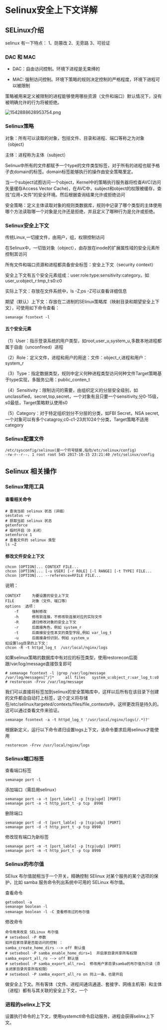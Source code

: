 # Selinux安全上下文详解

## SELinux介绍

selinux 有一下特点：
		1、防篡改
		2、无旁路
		3、可验证

### DAC  和 MAC

- DAC：自由访问控制。环境下进程是无束缚的

- MAC:  强制访问控制。环境下策略的规则决定控制的严格程度，环境下进程可以被限制

策略被用来定义被限制的进程能够使用哪些资源（文件和端口）默认情况下，没有被明确允许的行为将被拒绝。

![1542888628953754.png](.\images\1542888628953754.png)

### Selinux策略

对象：所有可以读取的对象，包括文件、目录和进程、端口等称之为对象（object）

主体：进程称为主体（subject）

Selinux中所有的文件都赋予一个type的文件类型标签，对于所有的进程也赋予格子衣domain的标签。domain标签能够执行的操作由安全策略里定。

当一个subject试图访问一个object，Kernel中的策略执行服务器将检查AVC(访问矢量缓存Access Vector Cache)，在AVC中，subject和object的权限被缓存，查找“应用+文件”的安全环境。然后根据查询结果允许或拒绝访问

安全策略：定义主体读取对象的规则类数据库，规则中记录了哪个类型的主体使用哪个方法读取哪一个对象是允许还是拒绝，并且定义了哪种行为是允许或拒绝。

### Selinux安全上下文

传统Linux,一切接文件，由用户，组，权限控制访问

 在Selinux中，一切皆对象（object），由存放在inode的扩展属性域的安全元素所控制其访问

所有文件和端口资源和进程都具备安全标签：安全上下文（security context）

安全上下文有五个安全元素组成：user:role:type:sensitivity:category。如 user_u:object_r:tmp_t:s0:c0

实际上下文：存放在文件系统中，ls -Z;ps -Z可以查看详细信息

期望（默认）上下文：存放在二进制的SElinux策略库（映射目录和期望安全上下文），可使用如下命令查看：

```\
semanage fcontext -l
```

#### 五个安全元素

（1）User：指示登录系统的用户类型，如root,user_u,system_u,多数本地进程都属于自由（unconfined）进程

（2）Role：定义文件，进程和用户的用途：文件：object_r,进程和用户：system_r

（3）Type：指定数据类型，规则中定义何种进程类型访问何种文件Target策略基于type实现，多服务公用：public_conten_t

（4）Sensitivity：限制访问的需要，由组织定义的分层安全级别，如unclassified，secret,top,secret，一个对象有且只要一个sensitivity,分0-15级，s0最低，Target策略默认使用s0

（5）Category：对于特定组织划分不分层的分类，如FBI Secret，NSA secret,一个对象可以有多个catagroy,c0-c1-23共1024个分类，Target策略不适用category

### Selinux配置文件

```
/etc/sysconfig/selinux(是一个符号链接,指向/etc/selinux/config)
-rw-r--r--. 1 root root 545 2017-10-15 23:21:40 /etc/selinux/config
```

## Selinux 相关操作

### Selinux常用工具

#### 查看相关命令

```
# 查询当前 selinux 状态（详细）
sestatus –v
# 获取当前 selinux 状态
getenforce
# 临时开启（0 关闭）
setenforce 1
# 查看文件的 selinux 类型
ls –Z
```

#### 修改文件安全上下文

```
chcon [OPTION]... CONTEXT FILE...
chcon [OPTION]... [-u USER] [-r ROLE] [-l RANGE] [-t TYPE] FILE...
chcon [OPTION]... --reference=RFILE FILE...
```

说明：

```
CONTEXT		为要设置的安全上下文
FILE		对象（文件、端口等）
options	 选项：
    -f 		强制修改
    -h 		修改软连接，不修改软连接对应的实际文件
    -R 		递归修改对象的安全上下文
    -r  	后面接角色，例如 system_r
    -t  	后面接安全性本文的类型字段,例如 var_log_t
    -u  	后面接身份识别，例如 system_u
如设置log目录的上下文：
chcon -R -t httpd_log_t  /usr/local/nginx/logs
```

如果selinux策略的数据库中有对应的标签类型，使用restorecon后面跟/var/log/message直接恢复即可

```
# semanage fcontext -l |grep /var/log/message
/var/log/messages[^/]*     all files   system_u:object_r:var_log_t:s0
# restorecon -Frvv /var/log/message
```

我们可以直接将标签加到selinux的安全策略库中，这样以后所有在该目录下创建的文件都会自动打上标签，这个定义将存储在/etc/selinux/targeted/contexts/files/file_contexts中。这样更改将是持久的。这可以通过查看文件来验证。

```
semanage fcontext -a -t httpd_log_t '/usr/local/nginx/logs(/.*)?'
```

根据新定义，运行以下命令递归设置logs上下文，该命令要求启用selinux才能使用

```
restorecon -Frvv /usr/local/nginx/logs
```



### Selinux端口标签

查看端口标签

```
semanage port -l
```

添加端口（需启用selinux）

```
semanage port -a -t [port_label] -p [tcp|upd] [PORT]
semanage port -a -t http_port_t -p tcp  8998
```

删除端口

```
semanage port -d -t [port_lable] -p [tcp|udp] [PORT]
semanage port -d -t http_port_t -p tcp 8998
```

修改现有端口为新标签

```
semanage port -m -t [port_lable] -p [tcp|udp] [PORT]
semanage port -m -t http_port_t -p tcp 8998  
```

### Selinux的布尔值

SEliux 布尔值就相当于一个开关，精确控制 SElinux 对某个服务的某个选项的保护，比如 samba 服务命令列出系统中可用的 SELinux 布尔值。

查看命令

```
getsebool -a
semanage boolean -l
semanage boolean -l -C 查看修改过的布尔值
```

修改命令

```
命令用来改变 SELinux 布尔值
# setsebool -P 参数
如开启家目录是否能访问的控制 ：
samba_create_home_dirs --> off 默认值
# setsebool -P samba_enable_home_dirs=1  开启家目录共享所有权限
samba_export_all_ro --> off 默认值
# setsebool -P samba_export_all_ro=1  修改用户家目录samba的布尔值为只读（须关闭家目录共享所有权限）
# setsebool -P samba_export_all_ro on 同上一条，也是开启
```

做安全上下文。所有客体（文件、进程间通讯通道、套接字、网络主机等）和主体（进程）都有与其关联的安全上下文，一个

### 进程的selinx上下文

设置执行命令的上下文，使用systemctl命令启动服务，进程会获得selinx上下文。




